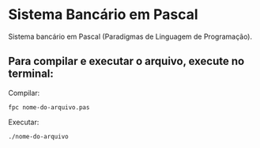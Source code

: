 # Sistema Bancário em Pascal
Sistema bancário em Pascal (Paradigmas de Linguagem de Programação).

## Para compilar e executar o arquivo, execute no terminal:
Compilar: 
    
    fpc nome-do-arquivo.pas

Executar:

    ./nome-do-arquivo